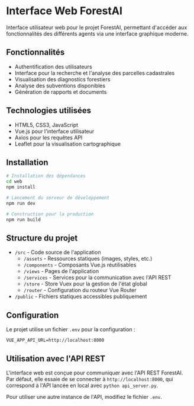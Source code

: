 # Interface Web ForestAI

Interface utilisateur web pour le projet ForestAI, permettant d'accéder aux fonctionnalités des différents agents via une interface graphique moderne.

## Fonctionnalités

- Authentification des utilisateurs
- Interface pour la recherche et l'analyse des parcelles cadastrales
- Visualisation des diagnostics forestiers
- Analyse des subventions disponibles
- Génération de rapports et documents

## Technologies utilisées

- HTML5, CSS3, JavaScript
- Vue.js pour l'interface utilisateur
- Axios pour les requêtes API
- Leaflet pour la visualisation cartographique

## Installation

```bash
# Installation des dépendances
cd web
npm install

# Lancement du serveur de développement
npm run dev

# Construction pour la production
npm run build
```

## Structure du projet

- `/src` - Code source de l'application
  - `/assets` - Ressources statiques (images, styles, etc.)
  - `/components` - Composants Vue.js réutilisables
  - `/views` - Pages de l'application
  - `/services` - Services pour la communication avec l'API REST
  - `/store` - Store Vuex pour la gestion de l'état global
  - `/router` - Configuration du routeur Vue Router
- `/public` - Fichiers statiques accessibles publiquement

## Configuration

Le projet utilise un fichier `.env` pour la configuration :

```
VUE_APP_API_URL=http://localhost:8000
```

## Utilisation avec l'API REST

L'interface web est conçue pour communiquer avec l'API REST ForestAI. Par défaut, elle essaie de se connecter à `http://localhost:8000`, qui correspond à l'API lancée en local avec `python api_server.py`.

Pour utiliser une autre instance de l'API, modifiez le fichier `.env`.
